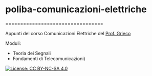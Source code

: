 # poliba-comunicazioni-elettriche
=================================

Appunti del corso Comunicazioni Elettriche del [Prof. Grieco](telematics.poliba.it/grieco)

Moduli:
- Teoria dei Segnali 
- Fondamenti di Telecomunicazioni)

[![License: CC BY-NC-SA 4.0](https://licensebuttons.net/l/by-nc-sa/4.0/80x15.png)](http://creativecommons.org/licenses/by-nc-sa/4.0/deed.it)